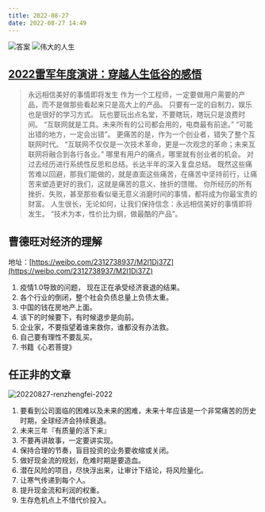 ```yaml
---
title: 2022-08-27
date: 2022-08-27 14:49
---
```



![答案](http://images.iotop.work/uPic/answer.png)
![伟大的人生](http://images.iotop.work/uPic/great-life.jpg)

## [2022雷军年度演讲：穿越人生低谷的感悟](https://mp.weixin.qq.com/s/1uj6d9yY2wFKuqQXNzV4-g)

> 永远相信美好的事情即将发生
> 作为一个工程师，一定要做用户需要的产品，而不是做那些看起来只是高大上的产品。
> 只要有一定的自制力，娱乐也是很好的学习方式。
> 玩也要玩出点名堂，不要瞎玩，瞎玩只是浪费时间。
> “互联网就是工具。未来所有的公司都会用的，电商最有前途。”
> “可能出错的地方，一定会出错”。
> 更痛苦的是，作为一个创业者，错失了整个互联网时代。
> “互联网不仅仅是一次技术革命，更是一次观念的革命；未来互联网将融合到各行各业。”
> 哪里有用户的痛点，哪里就有创业者的机会。
> 对过去经历进行系统性反思和总结。长达半年的深入复盘总结。
> 既然这些痛苦难以回避，那我们能做的，就是直面这些痛苦，在痛苦中坚持前行，让痛苦来塑造更好的我们，这就是痛苦的意义、挫折的馈赠。 
> 你所经历的所有挫折、失败，甚至那些看似毫无意义消磨时间的事情，都将成为你最宝贵的财富。
> 人生很长，无论如何，让我们保持信念：永远相信美好的事情即将发生。
> “技术为本，性价比为纲，做最酷的产品”。

## 曹德旺对经济的理解
地址：[https://weibo.com/2312738937/M2I1Di37Z](https://weibo.com/2312738937/M2I1Di37Z)
1. 疫情1.0导致的问题， 现在正在承受经济衰退的结果。
2. 各个行业的倒闭，整个社会负债总量上负债太重。
3. 中国的钱在房地产上面。
4. 该下的时候要下，有时候退步是向前。
5. 企业家，不要指望着谁来救你，谁都没有办法救。
6. 自己要有理性不要乱买。
7. 书籍《心若菩提》

## 任正非的文章
![20220827-renzhengfei-2022](http://images.iotop.work/uPic/20220827-renzhengfei-2022.jpg)
1. 要看到公司面临的困难以及未来的困难，未来十年应该是一个非常痛苦的历史时期，全球经济会持续衰退。
2. 未来三年『有质量的活下来』
3. 不要再讲故事，一定要讲实现。
4. 保持合理的节奏，盲目投资的业务要收缩或关闭。
5. 做好现金流的规划，危难时期是要造血。
6. 潜在风险的项目，尽快浮出来，让审计下结论，将风险量化。
7. 让寒气传递到每个人。
8. 提升现金流和利润的权重。
9. 生存危机点上不惜代价投入。